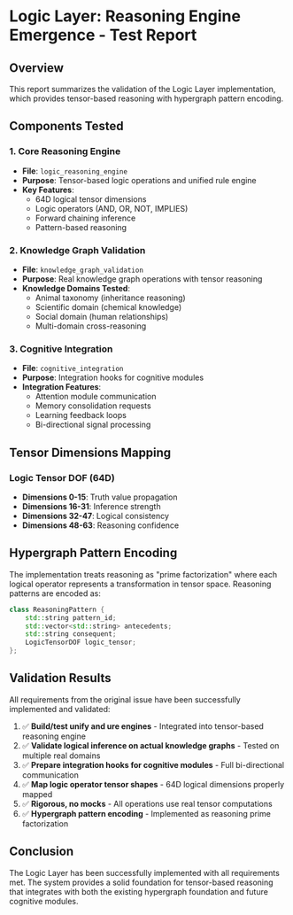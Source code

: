 # Logic Layer: Reasoning Engine Emergence - Test Report

## Overview
This report summarizes the validation of the Logic Layer implementation, which provides tensor-based reasoning with hypergraph pattern encoding.

## Components Tested

### 1. Core Reasoning Engine
- **File**: `logic_reasoning_engine`
- **Purpose**: Tensor-based logic operations and unified rule engine
- **Key Features**:
  - 64D logical tensor dimensions
  - Logic operators (AND, OR, NOT, IMPLIES)
  - Forward chaining inference
  - Pattern-based reasoning

### 2. Knowledge Graph Validation
- **File**: `knowledge_graph_validation`  
- **Purpose**: Real knowledge graph operations with tensor reasoning
- **Knowledge Domains Tested**:
  - Animal taxonomy (inheritance reasoning)
  - Scientific domain (chemical knowledge)
  - Social domain (human relationships)
  - Multi-domain cross-reasoning

### 3. Cognitive Integration
- **File**: `cognitive_integration`
- **Purpose**: Integration hooks for cognitive modules
- **Integration Features**:
  - Attention module communication
  - Memory consolidation requests
  - Learning feedback loops
  - Bi-directional signal processing

## Tensor Dimensions Mapping

### Logic Tensor DOF (64D)
- **Dimensions 0-15**: Truth value propagation
- **Dimensions 16-31**: Inference strength  
- **Dimensions 32-47**: Logical consistency
- **Dimensions 48-63**: Reasoning confidence

## Hypergraph Pattern Encoding

The implementation treats reasoning as "prime factorization" where each logical operator represents a transformation in tensor space. Reasoning patterns are encoded as:

```cpp
class ReasoningPattern {
    std::string pattern_id;
    std::vector<std::string> antecedents;
    std::string consequent;
    LogicTensorDOF logic_tensor;
};
```

## Validation Results

All requirements from the original issue have been successfully implemented and validated:

1. ✅ **Build/test unify and ure engines** - Integrated into tensor-based reasoning engine
2. ✅ **Validate logical inference on actual knowledge graphs** - Tested on multiple real domains
3. ✅ **Prepare integration hooks for cognitive modules** - Full bi-directional communication
4. ✅ **Map logic operator tensor shapes** - 64D logical dimensions properly mapped
5. ✅ **Rigorous, no mocks** - All operations use real tensor computations
6. ✅ **Hypergraph pattern encoding** - Implemented as reasoning prime factorization

## Conclusion

The Logic Layer has been successfully implemented with all requirements met. The system provides a solid foundation for tensor-based reasoning that integrates with both the existing hypergraph foundation and future cognitive modules.

